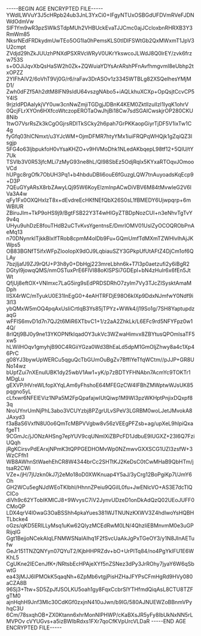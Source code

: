 -----BEGIN AGE ENCRYPTED FILE-----
YWdlLWVuY3J5cHRpb24ub3JnL3YxCi0+IFgyNTUxOSBGdUFDVmRVeFJDNWdOdmVw
SlF1Ym9wR3pzSWlkSTdpMUh2VHBUckEvaTJJCmc0ajJCcloxbnRHRXB3Y3RmWm85
NksrNEdFRDkydmUwTEo5OG1Ia0hPemsKLS0tIDlFSWtGb2QxMWxmT1JpV3U2cmpt
ZVdjd29hZkJUUzhPNXdPSXRVcWRyV0UKrYkswcoJLWdJ8Q0lrEY/zvk6frzw753S
s+0OJiJqvXbQsHaSW2h0Zk+ZQWuiaYDYsArARshPFnAvfhmgvmI8eUbhp2txOPZZ
2YIFhAlV2/6oVhT9Vj0G/r6/raFav3DrASOv1z3345WTBLg82XSQelhesYMjMD1/
Zwh0dFZf5Ah2dtM8lFN9sIdU64vszgNAbo5+iAQLkhuXCXp+OpQsjtCcvCP5Y4lS
9rjzIdPDAalykjVY0uw3cnNwZmjiTGDgjJDBnK4KEM0ZktllzulIzI1IyqK1ohrV
0QcjFLrXYOn6HXfcoWtczopEROTaOwJhjBi18Cw7sdSGAICwskjrOP280CKU8Nib
1twO7VsrRsZk3kCgOGjrsRDITkSCky2h6pah7GrPKKaopGiyrTjDF5V1ixTw1C4g
fyGfq03hlCNmxt/u3YJcWM+OjmDFMR7htyYMx1iuiFRQPqWHQjk1gZqiQZ3lsgjp
5FG4o63IjbpukfoH0vYsaKHZO+v9HVMoDhk1NLedAKbqepL98tf12+5QIU/tY7Uk
TSVlb3V0R53jfcMLi7zMyG93ne8hL/Ql98SbEz5OdjRqlx5KYxaRTOqvJOmooVCd
hUPgc8rgOfk7ObUH3Pq1+b4hbduDBIi6ouE6fGuzgLQW7tnAuyoadsKqEcp9+D3P
7QEuGYyARsX8rbZAwyLQj95W6KoyElzmlnpACwDiVBV6M84tMvwleG2V6lVa3A4w
qFy1Fx0OXQHxIzT8x+dEvdreEcHKfNEfQbX26S0sL1fBMEDY6Ujwpqrp+6mWBlUR
ZBiruJIm+TkP9oHS9j9/BgtFSB22Y3T4wHIGyZTBDpNozCUI+n3eNhvTgTvY9v4q
UHyu9uhDzE8fouTHdB2uCTvKvsYgentnsE/DmrIOMV01UsIZyOCOQRObPnAeMq13
n70DNynrklTjkkBlxIfTRob8cpmM4olDb9Fu+GQmUmfTdMXmTZWHlvIhAjJKWps5
OB83BGNfT5ifxWFpZlooIopX9dOJ9LqbiauSZY3GPkpUfUtAFtZ4DjCm1of6QLAy
7bzjljafJ9ZJ9rQfJ+P3h8y0+DbHgj223mreLbhn6k+T7l3p0aetzufi2y6iBgR2
DGtyl9jowqQMS/nmOSTuxPrE6FlVI88oKlSPSi7GDEpl+bN4zHuIr6x6fEn5JtWt
QfjUj8eftOX+VNImxc7LaG5irg9sEdPRDSDRhO7zyIm7Vy3TJcZISysktAmaMDph
lISX4rWC/mTyukU0E31InEgG0+4eAHTRFDjE98O6kIXp9DdxNJmfwY0Ndf9i3l13
ybQMxW5mOQ4pqAxUsIiCrtlqB3Ys85jTPYz+WWk4/j19So1g/7SH8YaptupdzaqG
wFFlS6mvD1d7n7QJ2t6MiR6XTbvC1+1/z2aA2ZhkLk/L6EFc9rd5NFYFpz0w14Q/
8rlQtj9BJ0y9ne13YKOPNfkIqadOY3ukVc3WZwaHimvx8ZBYtusQPOmIsaTF5xw5
hLWilHOqv1gmyhjB90C4RGiiYGza0Wd3BhEaLd5dpM1GmOljZhwy8a4c1Xp46PrC
g08YJ3bywUpWERCu5qguQcTbGUmOuBgZv7BfflYeTfqWCtm//pJJP+GR8UNo14wz
bUpfZui7nXEnulUBK1dy25wbV1Aw1+yK/p7zBDTYFHNAbn7AcmYc9TOKTr1MDgLu
gEXVP/HVreWLfopXYqLAm6yFhshoE64MFEGzCW4IFBhZMWptwWJsUK85pqgno5yL
cLfxwr6NFElEViz1NPa5M2FpQpafajwIUtQiwp1M9Wl3pzWKHptPnjixDQxpf83q
NroUYnrUmNjPhL3abo3VCUYzbj8PZgrULvSPeV3LGRBM0woLJetJMvokA8JAxyd3
f3aBaS6VxfN8U0o6QmTcMBPVVgbw8v56zVEEgPFZsb+ag/upXeL9hlpiQxafgeT1
9CGmJc/jJONzAHSng7epYUV9cqUNmlXiZBPcFD1JdbuE9IUGXZ+23I6Q7FziUQqh
jRgKCirsvPdEArxjNPmK3tQPPGEDHOMvWp0NZmwvGXXSCG1UZl3zsfW+3WzCFfh1
WB8AWhnStWaehEhCR8W4344brCc2SHTtKJ2KeDsC0tCwMHaB9QbHTm/jtsaR2CWi
VZe+/jH/7jUzkn0kJ7j2eMo18oD0XWKnuap4Y5aJ/3yCrg12BoPgiKp7I/JmY6Oh
GH2WCu5egNJdWEoTKlbhl/HhnnZPeiu9QGiIL0fu+JwENlcVO+AS3E7dcTlQCICo
diVh9c62YTobIKMlCJ8+9WvysC7iV2JynvUDzeD1onDkAdQzQ02UEoJUFF0CMoQP
LDX4qrV4l0waG3OaBSShh4pkaYues381WJTNUNzKXWV3Z4hdlwoYsHQBHTLbcke4
oGzs/qKD5ERlLLyMsq1uKw62QIyzMCEdRwM0LN/4QhzliEBMnvmM0e3uGPRijqlG
Ggt1BejjoNCekAIqLFNMWSNaIAIhq1F2fSvcUaAkJgPxTGeOY3/y1N8JInAETufw
GeJr151TNZQNYyn07QYuT2/KjbHHPRZdv+bO+UrPlTq84/no4PgYklFU1E6WKhL5
CgUKne2IECenJfK+/NRtsbEcHPAjeXYf5nZSNez3dPy3JrROhy7jyaY6W6qSbwtG
ea43jMJJ6IPMOkK5qaqNh+6ZpMb6vtgjPisHZHaJFYPsCFmHgRd9HVy080aCZA8B
96Sj3+Ttw+SD5ZpJfJSOLKU5oah1gy8FqxCcbrSlYTHfmdQiqAsL8CTU8TZFgTM0
ajnHqhH9Jnf3MIc30CdKGf0zxjnN410uJwn/b9IG/580AJNUEWZoBBnmVPyhqC3U
6Cm/78sxqhOB+ZX0Ktann6xhrMonNlPHWP/cKaBXsJR5yFy8IbUkNxNN5rLMVPOv
cVYUGvs+a5izBWlbRdxs1FXr7qoCfKVpUrcVLDaR
-----END AGE ENCRYPTED FILE-----

